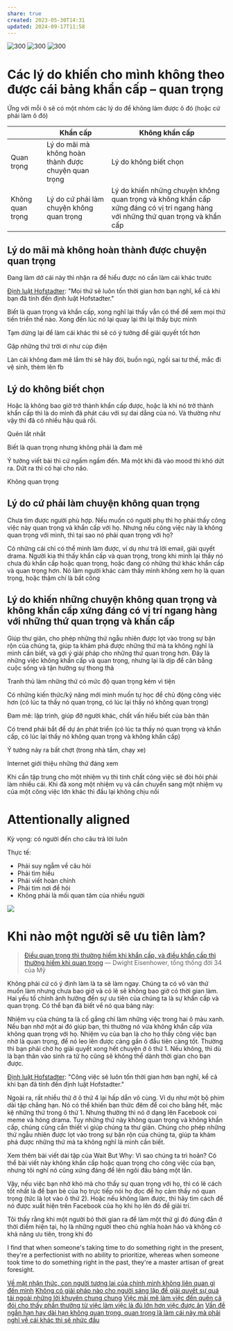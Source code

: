 ```yaml
---
share: true
created: 2023-05-30T14:31
updated: 2024-09-17T11:58
---
```

![300](Eisenhower-Matrix-920x1024.png)
![300](Eisenhower-Matrix-Actions-539x600.png)
![300](Procrastinators-Matrix1-539x600.png) 
# Các lý do khiến cho mình không theo được cái bảng khẩn cấp – quan trọng
Ứng với mỗi ô sẽ có một nhóm các lý do để không làm được ô đó (hoặc cứ phải làm ô đó) 

|                  | Khẩn cấp                                             | Không khẩn cấp                                                                                                                  |
| ---------------- | ---------------------------------------------------- | ------------------------------------------------------------------------------------------------------------------------------- |
| Quan trọng       | Lý do mãi mà không hoàn thành được chuyện quan trọng | Lý do không biết chọn                                                                                                           |
| Không quan trọng | Lý do cứ phải làm chuyện không quan trọng            | Lý do khiến những chuyện không quan trọng và không khẩn cấp xứng đáng có vị trí ngang hàng với những thứ quan trọng và khẩn cấp |
## Lý do mãi mà không hoàn thành được chuyện quan trọng

Đang làm dở cái này thì nhận ra để hiểu được nó cần làm cái khác trước

[Định luật Hofstadter](https://en.wikipedia.org/wiki/Hofstadter%27s_law): "Mọi thứ sẽ luôn tốn thời gian hơn bạn nghĩ, kể cả khi bạn đã tính đến định luật Hofstadter."

Biết là quan trọng và khẩn cấp, xong nghĩ lại thấy vẫn có thể để xem mọi thứ tiến triển thế nào. Xong đến lúc nó lại quay lại thì lại thấy bực mình

Tạm dừng lại để làm cái khác thì sẽ có ý tưởng để giải quyết tốt hơn

Gặp những thứ trời ơi như cúp điện

Làn cái không đam mê lắm thì sẽ hãy đói, buồn ngủ, ngồi sai tư thế, mắc đi vệ sinh, thèm lên fb

## Lý do không biết chọn

Hoặc là không bao giờ trở thành khẩn cấp được, hoặc là khi nó trở thành khẩn cấp thì là do mình đã phát cáu với sự dai dẳng của nó. Và thường như vậy thì đã có nhiều hậu quả rồi.

Quên lắt nhắt

Biết là quan trọng nhưng không phải là đam mê

Ý tưởng viết bài thì cứ ngấm ngầm đến. Mà một khi đã vào mood thì khó dứt ra. Dứt ra thì có hại cho não.

Không quan trọng

## Lý do cứ phải làm chuyện không quan trọng

Chưa tìm được người phù hợp. Nếu muốn có người phụ thì họ phải thấy công việc này quan trọng và khẩn cấp với họ. Nhưng nếu công việc này là không quan trọng với mình, thì tại sao nó phải quan trọng với họ?

Có những cái chỉ có thể mình làm được, ví dụ như trả lời email, giải quyết drama. Người kia thì thấy khẩn cấp và quan trọng, trong khi mình lại thấy nó chưa đủ khẩn cấp hoặc quan trọng, hoặc đang có những thứ khác khẩn cấp và quan trọng hơn. Nó làm người khác cảm thấy mình không xem họ là quan trọng, hoặc thậm chí là bất công

## Lý do khiến những chuyện không quan trọng và không khẩn cấp xứng đáng có vị trí ngang hàng với những thứ quan trọng và khẩn cấp

Giúp thư giãn, cho phép những thứ ngẫu nhiên được lọt vào trong sự bận rộn của chúng ta, giúp ta khám phá được những thứ mà ta không nghĩ là mình cần biết, và gợi ý giải pháp cho những thứ quan trọng hơn. Đây là những việc không khẩn cấp và quan trọng, nhưng lại là dịp để cân bằng cuộc sống và tận hưởng sự thong thả

Tranh thủ làm những thứ có mức độ quan trọng kém vì tiện

Có những kiến thức/kỹ năng mới mình muốn tự học để chủ động công việc hơn (có lúc ta thấy nó quan trọng, có lúc lại thấy nó không quan trọng)

Đam mê: lập trình, giúp đỡ người khác, chất vấn hiểu biết của bản thân

Có trend phải bắt để dự án phát triển (có lúc ta thấy nó quan trọng và khẩn cấp, có lúc lại thấy nó không quan trọng và không khẩn cấp)

Ý tưởng nảy ra bất chợt (trong nhà tắm, chạy xe)

Internet giới thiệu những thứ đáng xem

Khi cần tập trung cho một nhiệm vụ thì tính chất công việc sẽ đòi hỏi phải làm nhiều cái. Khi đã xong một nhiệm vụ và cần chuyển sang một nhiệm vụ của một công việc lớn khác thì đầu lại không chịu nổi

# Attentionally aligned

Kỳ vọng: có người đến cho câu trả lời luôn

Thực tế:

-   Phải suy ngẫm về câu hỏi
-   Phải tìm hiểu
-   Phải viết hoàn chỉnh
-   Phải tìm nơi để hỏi
-   Không phải là mối quan tâm của nhiều người

![](https://i.imgur.com/eFOrfhD.png)

# Khi nào một người sẽ ưu tiên làm?
> [Điều quan trọng thì thường hiếm khi khẩn cấp, và điều khẩn cấp thì thường hiếm khi quan trọng](./%C4%90i%E1%BB%81u%20quan%20tr%E1%BB%8Dng%20th%C3%AC%20th%C6%B0%E1%BB%9Dng%20hi%E1%BA%BFm%20khi%20kh%E1%BA%A9n%20c%E1%BA%A5p,%20v%C3%A0%20%C4%91i%E1%BB%81u%20kh%E1%BA%A9n%20c%E1%BA%A5p%20th%C3%AC%20th%C6%B0%E1%BB%9Dng%20hi%E1%BA%BFm%20khi%20quan%20tr%E1%BB%8Dng.md)
> — Dwight Eisenhower, tổng thống đời 34 của Mỹ

Không phải cứ có ý định làm là ta sẽ làm ngay. Chúng ta có vô vàn thứ muốn làm nhưng chưa bao giờ và có lẽ sẽ không bao giờ có thời gian làm. Hai yếu tố chính ảnh hưởng đến sự ưu tiên của chúng ta là sự khẩn cấp và quan trọng. Có thể bạn đã biết về nó qua bảng này:

Nhiệm vụ của chúng ta là cố gắng chỉ làm những việc trong hai ô màu xanh. Nếu bạn nhờ một ai đó giúp bạn, thì thường nó vừa không khẩn cấp vừa không quan trọng với họ. Nhiệm vụ của bạn là cho họ thấy công việc bạn nhờ là quan trọng, để nó leo lên được càng gần ô đầu tiên càng tốt. Thường thì bạn phải chờ họ giải quyết xong hết chuyện ở ô thứ 1. Nếu không, thì dù là bạn thân vào sinh ra tử họ cũng sẽ không thể dành thời gian cho bạn được.

[Định luật Hofstadter](https://en.wikipedia.org/wiki/Hofstadter%27s_law): "Công việc sẽ luôn tốn thời gian hơn bạn nghĩ, kể cả khi bạn đã tính đến định luật Hofstadter."

Ngoài ra, rất nhiều thứ ở ô thứ 4 lại hấp dẫn vô cùng. Ví dụ như một bộ phim dài tập chẳng hạn. Nó có thể khiến bạn thức đêm để coi cho bằng hết, mặc kệ những thứ trong ô thứ 1. Nhưng thường thì nó ở dạng lên Facebook coi meme và hóng drama. Tuy những thứ này không quan trọng và không khẩn cấp, chúng cũng cần thiết vì giúp chúng ta thư giãn. Chúng cho phép những thứ ngẫu nhiên được lọt vào trong sự bận rộn của chúng ta, giúp ta khám phá được những thứ mà ta không nghĩ là mình cần biết.

Xem thêm bài viết dài tập của Wait But Why: Vì sao chúng ta trì hoãn? Có thể bài viết này không khẩn cấp hoặc quan trọng cho công việc của bạn, nhưng tôi nghĩ nó cũng xứng đáng để lên ngôi đầu bảng một lần.

Vậy, nếu việc bạn nhờ khó mà cho thấy sự quan trọng với họ, thì có lẽ cách tốt nhất là để bạn bè của họ trực tiếp nói họ đọc để họ cảm thấy nó quan trọng (tức là lọt vào ô thứ 2). Hoặc nếu không làm được, thì hãy tìm cách để nó được xuất hiện trên Facebook của họ khi họ lên đó để giải trí.

Tôi thấy rằng khi một người bỏ thời gian ra để làm một thứ gì đó đúng đắn ở thời điểm hiện tại, họ là những người theo chủ nghĩa hoàn hảo và không có khả năng ưu tiên, trong khi đó

I find that when someone's taking time to do something right in the present, they're a perfectionist with no ability to prioritize, whereas when someone took time to do something right in the past, they're a master artisan of great foresight.

[Về mặt nhận thức, con người tương lai của chính mình không liên quan gì đến mình](./S%E1%BB%B1%20tr%C3%AC%20ho%C3%A3n/V%E1%BB%81%20m%E1%BA%B7t%20nh%E1%BA%ADn%20th%E1%BB%A9c,%20con%20ng%C6%B0%E1%BB%9Di%20t%C6%B0%C6%A1ng%20lai%20c%E1%BB%A7a%20ch%C3%ADnh%20m%C3%ACnh%20kh%C3%B4ng%20li%C3%AAn%20quan%20g%C3%AC%20%C4%91%E1%BA%BFn%20m%C3%ACnh.md)
[Không có giải pháp nào cho người sáng lập để giải quyết sự quá tải ngoài những lời khuyên chung chung](Kh%C3%B4ng%20c%C3%B3%20gi%E1%BA%A3i%20ph%C3%A1p%20n%C3%A0o%20cho%20ng%C6%B0%E1%BB%9Di%20s%C3%A1ng%20l%E1%BA%ADp%20%C4%91%E1%BB%83%20gi%E1%BA%A3i%20quy%E1%BA%BFt%20s%E1%BB%B1%20qu%C3%A1%20t%E1%BA%A3i%20ngo%C3%A0i%20nh%E1%BB%AFng%20l%E1%BB%9Di%20khuy%C3%AAn%20chung%20chung.md)
[Việc mải mê làm việc đến quên cả đói cho thấy phần thưởng từ việc làm việc là đủ lớn hơn việc được ăn](../K%E1%BB%B9%20n%C4%83ng,%20%C4%91%E1%BB%99ng%20l%E1%BB%B1c/Vi%E1%BB%87c%20m%E1%BA%A3i%20m%C3%AA%20l%C3%A0m%20vi%E1%BB%87c%20%C4%91%E1%BA%BFn%20qu%C3%AAn%20c%E1%BA%A3%20%C4%91%C3%B3i%20cho%20th%E1%BA%A5y%20ph%E1%BA%A7n%20th%C6%B0%E1%BB%9Fng%20t%E1%BB%AB%20vi%E1%BB%87c%20l%C3%A0m%20vi%E1%BB%87c%20l%C3%A0%20%C4%91%E1%BB%A7%20l%E1%BB%9Bn%20h%C6%A1n%20vi%E1%BB%87c%20%C4%91%C6%B0%E1%BB%A3c%20%C4%83n.md) 
[Vấn đề ngắn hạn hay dài hạn không quan trọng, quan trọng là làm cái này mà phải nghĩ về cái khác thì sẽ nhức đầu](./V%E1%BA%A5n%20%C4%91%E1%BB%81%20ng%E1%BA%AFn%20h%E1%BA%A1n%20hay%20d%C3%A0i%20h%E1%BA%A1n%20kh%C3%B4ng%20quan%20tr%E1%BB%8Dng,%20quan%20tr%E1%BB%8Dng%20l%C3%A0%20l%C3%A0m%20c%C3%A1i%20n%C3%A0y%20m%C3%A0%20ph%E1%BA%A3i%20ngh%C4%A9%20v%E1%BB%81%20c%C3%A1i%20kh%C3%A1c%20th%C3%AC%20s%E1%BA%BD%20nh%E1%BB%A9c%20%C4%91%E1%BA%A7u.md) 